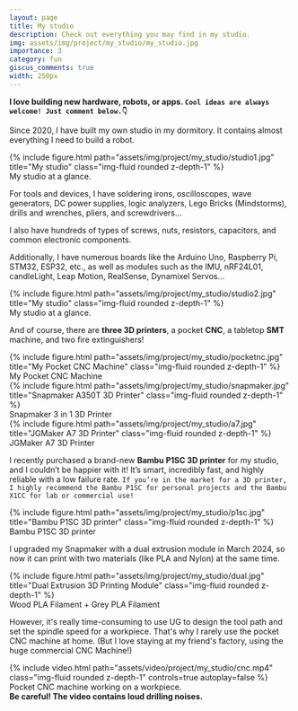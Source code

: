```yaml
---
layout: page
title: My studio
description: Check out everything you may find in my studio. 
img: assets/img/project/my_studio/my_studio.jpg
importance: 3
category: fun
giscus_comments: true
width: 250px
---
```


<strong>I love building new hardware, robots, or apps. `Cool ideas are always welcome! Just comment below.👇`</strong>

Since 2020, I have built my own studio in my dormitory. It contains almost everything I need to build a robot.

<div class="row">
    <div class="col-sm mt-3 mt-md-0">
        {% include figure.html path="assets/img/project/my_studio/studio1.jpg" title="My studio" class="img-fluid rounded z-depth-1" %}
        <div class="caption">
            My studio at a glance.
        </div>
    </div>
</div>

For tools and devices, I have soldering irons, oscilloscopes, wave generators, DC power supplies, logic analyzers, Lego Bricks (Mindstorms), drills and wrenches, pliers, and screwdrivers...

I also have hundreds of types of screws, nuts, resistors, capacitors, and common electronic components.

Additionally, I have numerous boards like the Arduino Uno, Raspberry Pi, STM32, ESP32, etc., as well as modules such as the IMU, nRF24L01, candleLight, Leap Motion, RealSense, Dynamixel Servos...
<div class="row">
    <div class="col-sm mt-3 mt-md-0">
        {% include figure.html path="assets/img/project/my_studio/studio2.jpg" title="My studio" class="img-fluid rounded z-depth-1" %}
        <div class="caption">
            My studio at a glance.
        </div>
    </div>
</div>

And of course, there are <strong>three 3D printers</strong>, a pocket <strong>CNC</strong>, a tabletop <strong>SMT</strong> machine, and two fire extinguishers!

<div class="row">
    <div class="col-sm mt-3 mt-md-0">
        {% include figure.html path="assets/img/project/my_studio/pocketnc.jpg" title="My Pocket CNC Machine" class="img-fluid rounded z-depth-1" %}
        <div class="caption">
            My Pocket CNC Machine
        </div>
    </div>
    <div class="col-sm mt-3 mt-md-0">
        {% include figure.html path="assets/img/project/my_studio/snapmaker.jpg" title="Snapmaker A350T 3D Printer" class="img-fluid rounded z-depth-1" %}
        <div class="caption">
            Snapmaker 3 in 1 3D Printer
        </div>
    </div>
    <div class="col-sm mt-3 mt-md-0">
        {% include figure.html path="assets/img/project/my_studio/a7.jpg" title="JGMaker A7 3D Printer" class="img-fluid rounded z-depth-1" %}
        <div class="caption">
            JGMaker A7 3D Printer
        </div>
    </div>
</div>

I recently purchased a brand-new <strong>Bambu P1SC 3D printer</strong> for my studio, and I couldn’t be happier with it! It’s smart, incredibly fast, and highly reliable with a low failure rate. `If you’re in the market for a 3D printer, I highly recommend the Bambu P1SC for personal projects and the Bambu X1CC for lab or commercial use!`
<div class="row">
    <div class="col-sm mt-3 mt-md-0">
        {% include figure.html path="assets/img/project/my_studio/p1sc.jpg" title="Bambu P1SC 3D printer" class="img-fluid rounded z-depth-1" %}
        <div class="caption">
            Bambu P1SC 3D printer
        </div>
    </div>
</div>

I upgraded my Snapmaker with a dual extrusion module in March 2024, so now it can print with two materials (like PLA and Nylon) at the same time.

<div class="row justify-content-sm-center">
    <div class="col-sm mt-3 mt-md-0">
        {% include figure.html path="assets/img/project/my_studio/dual.jpg" title="Dual Extrusion 3D Printing Module" class="img-fluid rounded z-depth-1" %}
        <div class="caption">
        Wood PLA Filament + Grey PLA Filament
        </div>
    </div>
</div>


However, it's really time-consuming to use UG to design the tool path and set the spindle speed for a workpiece. That's why I rarely use the pocket CNC machine at home. (But I love staying at my friend's factory, using the huge commercial CNC Machine!)

<div class="row mt-3">
    <div class="col-sm mt-3 mt-md-0">
        {% include video.html path="assets/video/project/my_studio/cnc.mp4" class="img-fluid rounded z-depth-1" controls=true autoplay=false %}
        <div class="caption">
            Pocket CNC machine working on a workpiece.
            <br>
            <strong>Be careful! The video contains loud drilling noises.</strong>
        </div>
    </div>
</div>